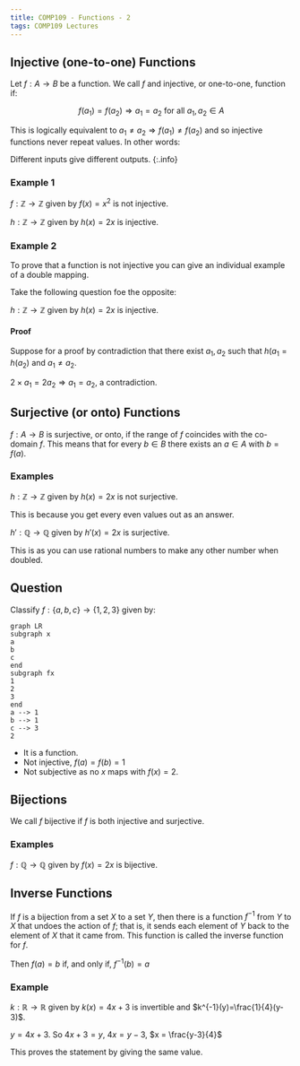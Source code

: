 ```yaml
---
title: COMP109 - Functions - 2
tags: COMP109 Lectures
---
```

## Injective (one-to-one) Functions
Let $f:A\rightarrow B$ be a function. We call $f$ and injective, or one-to-one, function if:

$$f(a_1)=f(a_2)\Rightarrow a_1 = a_2 \text{ for all } a_1,a_2\in A$$

This is logically equivalent to $a_1\neq a_2 \Rightarrow f(a_1) \neq f(a_2)$ and so injective functions never repeat values. In other words:

Different inputs give different outputs.
{:.info}

### Example 1
$f:\mathbb{Z}\rightarrow \mathbb{Z}$ given by $f(x)=x^2$ is not injective.

$h:\mathbb{Z}\rightarrow \mathbb{Z}$ given by $h(x)=2x$ is injective.

### Example 2
To prove that a function is not injective you can give an individual example of a double mapping.

Take the following question foe the opposite:

$h:\mathbb{Z}\rightarrow \mathbb{Z}$ given by $h(x)=2x$ is injective.

#### Proof
Suppose for a proof by contradiction that there exist $a_1,a_2$ such that $h(a_1=h(a_2)$ and $a_1\neq a_2$.

$2\times a_1 = 2a_2 \Rightarrow a_1 = a_2$, a contradiction.

## Surjective (or onto) Functions
$f:A\rightarrow B$ is surjective, or onto, if the range of $f$ coincides with the co-domain $f$. This means that for every $b\in B$ there exists an $a\in A$ with $b=f(a)$.

### Examples
$h:\mathbb{Z}\rightarrow \mathbb{Z}$ given by $h(x)=2x$ is not surjective.

This is because you get every even values out as an answer.

$h':\mathbb{Q}\rightarrow \mathbb{Q}$ given by $h'(x)=2x$ is surjective.

This is as you can use rational numbers to make any other number when doubled.

## Question
Classify $f:\{a,b,c\}\rightarrow\{1,2,3\}$ given by:

```mermaid
graph LR
subgraph x
a
b
c
end
subgraph fx
1
2
3
end
a --> 1
b --> 1
c --> 3
2
```

* It is a function.
* Not injective, $f(a)=f(b)=1$
* Not subjective as no $x$ maps with $f(x)=2$.

## Bijections
We call $f$ bijective if $f$ is both injective and surjective.

### Examples
$f:\mathbb{Q}\rightarrow \mathbb{Q}$ given by $f(x)=2x$ is bijective.

## Inverse Functions
If $f$ is a bijection from a set $X$ to a set $Y$, then there is a function $f^{-1}$ from $Y$ to $X$ that undoes the action of $f$; that is, it sends each element of $Y$ back to the element of $X$ that it came from. This function is called the inverse function for $f$.

Then $f(a)=b$ if, and only if, $f^{-1}(b)=a$

### Example
$k:\mathbb{R}\rightarrow \mathbb{R}$ given by $k(x)=4x+3$ is invertible and $k^{-1}(y)=\frac{1}{4}(y-3)$. 

$y=4x+3$. So $4x+3=y$, $4x=y-3$, $x = \frac{y-3}{4}$

This proves the statement by giving the same value.
